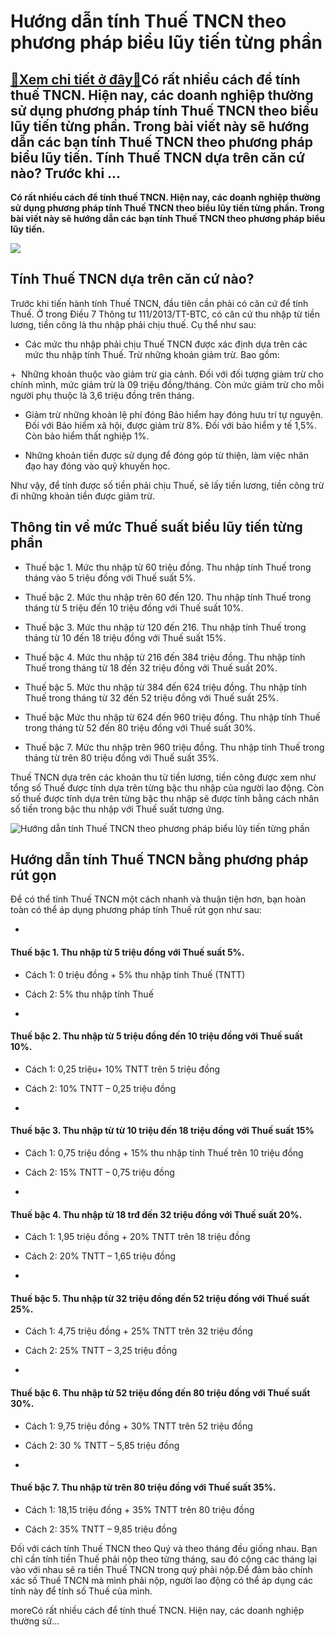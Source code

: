 Hướng dẫn tính Thuế TNCN theo phương pháp biểu lũy tiến từng phần
=================================================================

[:gift:Xem chi tiết ở đây:gift:](https://hddtvn.com/huong-dan-tinh-thue-tncn-theo-phuong-phap-bieu-luy-tien-tung-phan/)Có rất nhiều cách để tính thuế TNCN. Hiện nay, các doanh nghiệp thường sử dụng phương pháp tính Thuế TNCN theo biểu lũy tiến từng phần. Trong bài viết này sẽ hướng dẫn các bạn tính Thuế TNCN theo phương pháp biểu lũy tiến. Tính Thuế TNCN dựa trên căn cứ nào? Trước khi …
------------------------------------------------------------------------------------------------------------------------------------------------------------------------------------------------------------------------------------------------------------------------------

**Có rất nhiều cách để tính thuế TNCN. Hiện nay, các doanh nghiệp thường sử dụng phương pháp tính Thuế TNCN theo biểu lũy tiến từng phần. Trong bài viết này sẽ hướng dẫn các bạn tính Thuế TNCN theo phương pháp biểu lũy tiến.**


![](https://hddtvn.com/wp-content/uploads/2021/01/taxes.jpg)


Tính Thuế TNCN dựa trên căn cứ nào?
-----------------------------------


Trước khi tiến hành tính Thuế TNCN, đầu tiên cần phải có căn cứ để tính Thuế. Ở trong Điều 7 Thông tư 111/2013/TT-BTC, có căn cứ thu nhập từ tiền lương, tiền công là thu nhập phải chịu thuế. Cụ thể như sau:




* Các mức thu nhập phải chịu Thuế TNCN được xác định dựa trên các mức thu nhập tính Thuế. Trừ những khoản giảm trừ. Bao gồm:



+  Những khoản thuộc vào giảm trừ gia cảnh. Đối với đối tượng giảm trừ cho chính mình, mức giảm trừ là 09 triệu đồng/tháng. Còn mức giảm trừ cho mỗi người phụ thuộc là 3,6 triệu đồng trên tháng.


+ Giảm trừ những khoản lệ phí đóng Bảo hiểm hay đóng hưu trí tự nguyện. Đối với Bảo hiểm xã hội, được giảm trừ 8%. Đối với bảo hiểm y tế 1,5%. Còn bảo hiểm thất nghiệp 1%.


+ Những khoản tiền được sử dụng để đóng góp từ thiện, làm việc nhân đạo hay đóng vào quỹ khuyến học.


Như vậy, để tính được số tiền phải chịu Thuế, sẽ lấy tiền lương, tiền công trừ đi những khoản tiền được giảm trừ.


Thông tin về mức Thuế suất biểu lũy tiến từng phần
--------------------------------------------------




* Thuế bậc 1. Mức thu nhập từ 60 triệu đồng. Thu nhập tính Thuế trong tháng vào 5 triệu đồng với Thuế suất 5%.

* Thuế bậc 2. Mức thu nhập trên 60 đến 120. Thu nhập tính Thuế trong tháng từ 5 triệu đến 10 triệu đồng với Thuế suất 10%.

* Thuế bậc 3. Mức thu nhập từ 120 đến 216. Thu nhập tính Thuế trong tháng từ 10 đến 18 triệu đồng với Thuế suất 15%.

* Thuế bậc 4. Mức thu nhập từ 216 đến 384 triệu đồng. Thu nhập tính Thuế trong tháng từ 18 đến 32 triệu đồng với Thuế suất 20%.

* Thuế bậc 5. Mức thu nhập từ 384 đến 624 triệu đồng. Thu nhập tính Thuế trong tháng từ 32 đến 52 triệu đồng với Thuế suất 25%.

* Thuế bậc Mức thu nhập từ 624 đến 960 triệu đồng. Thu nhập tính Thuế trong tháng từ 52 đến 80 triệu đồng với Thuế suất 30%.

* Thuế bậc 7. Mức thu nhập trên 960 triệu đồng. Thu nhập tính Thuế trong tháng từ trên 80 triệu đồng với Thuế suất 35%.



Thuế TNCN dựa trên các khoản thu từ tiền lương, tiền công được xem như tổng số Thuế được tính dựa trên từng bậc thu nhập của người lao động. Còn số thuế được tính dựa trên từng bậc thu nhập sẽ được tính bằng cách nhân số tiền trong bậc thu nhập với Thuế suất tương ứng.


![Hướng dẫn tính Thuế TNCN theo phương pháp biểu lũy tiến từng phần](https://hddtvn.com/wp-content/uploads/2021/01/CloudCfo_FeaturedImage_May2019_WithholdingTax_1500x841.jpg)


Hướng dẫn tính Thuế TNCN bằng phương pháp rút gọn
-------------------------------------------------


Để có thể tính Thuế TNCN một cách nhanh và thuận tiện hơn, bạn hoàn toàn có thể áp dụng phương pháp tính Thuế rút gọn như sau:




* 
#### Thuế bậc 1. Thu nhập từ 5 triệu đồng với Thuế suất 5%.






+ Cách 1: 0 triệu đồng + 5% thu nhập tính Thuế (TNTT)


+ Cách 2: 5% thu nhập tính Thuế




* 
#### Thuế bậc 2. Thu nhập từ 5 triệu đồng đến 10 triệu đồng với Thuế suất 10%.






+ Cách 1: 0,25 triệu+ 10% TNTT trên 5 triệu đồng


+ Cách 2: 10% TNTT – 0,25 triệu đồng




* 
#### Thuế bậc 3. Thu nhập từ từ 10 triệu đến 18 triệu đồng với Thuế suất 15%






+ Cách 1: 0,75 triệu đồng + 15% thu nhập tính Thuế trên 10 triệu đồng


+ Cách 2: 15% TNTT – 0,75 triệu đồng




* 
#### Thuế bậc 4. Thu nhập từ 18 trđ đến 32 triệu đồng với Thuế suất 20%.






+ Cách 1: 1,95 triệu đồng + 20% TNTT trên 18 triệu đồng


+ Cách 2: 20% TNTT – 1,65 triệu đồng




* 
#### Thuế bậc 5. Thu nhập từ 32 triệu đồng đến 52 triệu đồng với Thuế suất 25%.






+ Cách 1: 4,75 triệu đồng + 25% TNTT trên 32 triệu đồng


+ Cách 2: 25% TNTT – 3,25 triệu đồng




* 
#### Thuế bậc 6. Thu nhập từ 52 triệu đồng đến 80 triệu đồng với Thuế suất 30%.






+ Cách 1: 9,75 triệu đồng + 30% TNTT trên 52 triệu đồng


+ Cách 2: 30 % TNTT – 5,85 triệu đồng




* 
#### Thuế bậc 7. Thu nhập từ trên 80 triệu đồng với Thuế suất 35%.






+ Cách 1: 18,15 triệu đồng + 35% TNTT trên 80 triệu đồng


+ Cách 2: 35% TNTT – 9,85 triệu đồng


Đối với cách tính Thuế TNCN theo Quý và theo tháng đều giống nhau. Bạn chỉ cần tính tiền Thuế phải nộp theo từng tháng, sau đó cộng các tháng lại vào với nhau sẽ ra tiền Thuế TNCN trong quý phải nộp.Để đảm bảo chính xác số Thuế TNCN mà mình phải nộp, người lao động có thể áp dụng các tính này để tính số Thuế của mình.


moreCó rất nhiều cách để tính thuế TNCN. Hiện nay, các doanh nghiệp thường sử…


